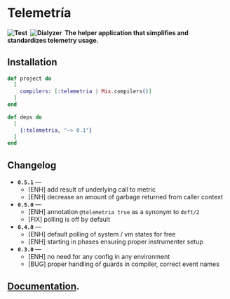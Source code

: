 # Telemetría

#### ![Test](https://github.com/am-kantox/telemetria/workflows/Test/badge.svg)  ![Dialyzer](https://github.com/am-kantox/telemetria/workflows/Dialyzer/badge.svg)  The helper application that simplifies and standardizes telemetry usage.

## Installation

```elixir
def project do
  [
    compilers: [:telemetria | Mix.compilers()]
  ]
end

def deps do
  [
    {:telemetria, "~> 0.1"}
  ]
end
```

## Changelog

* **`0.5.1`** —
  * [ENH] add result of underlying call to metric
  * [ENH] decrease an amount of garbage returned from caller context
* **`0.5.0`** —
  * [ENH] annotation `@telemetria true` as a synonym to `deft/2`
  * [FIX] polling is off by default
* **`0.4.0`** —
  * [ENH] default polling of system / vm states for free
  * [ENH] starting in phases ensuring proper instrumenter setup
* **`0.3.0`** —
  * [ENH] no need for any config in any environment
  * [BUG] proper handling of guards in compiler, correct event names

## [Documentation](https://hexdocs.pm/telemetria).

